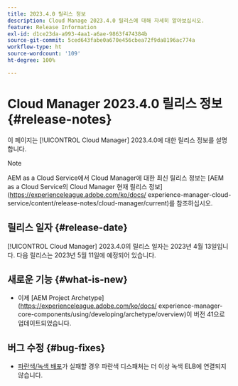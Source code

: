```yaml
---
title: 2023.4.0 릴리스 정보
description: Cloud Manage 2023.4.0 릴리스에 대해 자세히 알아보십시오.
feature: Release Information
exl-id: d1ce23da-a993-4aa1-a6ae-9863f474384b
source-git-commit: 5ced643fabe0a670e456cbea72f9da8196ac774a
workflow-type: ht
source-wordcount: '109'
ht-degree: 100%

---
```


# Cloud Manager 2023.4.0 릴리스 정보 {#release-notes}

이 페이지는 [!UICONTROL Cloud Manager] 2023.4.0에 대한 릴리스 정보를 설명합니다.

>[!NOTE]
>
>AEM as a Cloud Service에서 Cloud Manager에 대한 최신 릴리스 정보는 [AEM as a Cloud Service의 Cloud Manager 현재 릴리스 정보](https://experienceleague.adobe.com/ko/docs/ experience-manager-cloud-service/content/release-notes/cloud-manager/current)를 참조하십시오.

## 릴리스 일자 {#release-date}

[!UICONTROL Cloud Manager] 2023.4.0의 릴리스 일자는 2023년 4월 13일입니다. 다음 릴리스는 2023년 5월 11일에 예정되어 있습니다.

## 새로운 기능 {#what-is-new}

* 이제 [AEM Project Archetype](https://experienceleague.adobe.com/ko/docs/ experience-manager-core-components/using/developing/archetype/overview)이 버전 41으로 업데이트되었습니다.

## 버그 수정 {#bug-fixes}

* [파란색/녹색 배포](/help/introduction.md#blue-green)가 실패할 경우 파란색 디스패처는 더 이상 녹색 ELB에 연결되지 않습니다.
